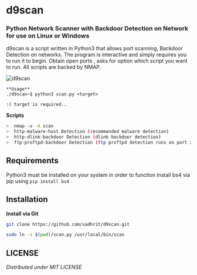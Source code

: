 # d9scan
###  Python Network Scanner with Backdoor Detection on Network for use on Linux or Windows

d9scan is a script written in Python3 that allows  port scanning, Backdoor Detection on networks.  The program is interactive and simply requires you to run it to begin.  Obtain open ports , asks for option which script you want to run. All scripts are backed by NMAP.


<p align="" >
<img src="https://twitter.com/xadhrit/status/1395822555580141570/photo/1" alt="d9scan" />
</p>

```
**Usage**
./d9scan~$ python3 scan.py <target>

:( target is required..

```



**Scripts**

```bash
>  nmap -v -A scan
>  http-malware-host Detection (recommanded malware detection) 
>  http-dlink-backdoor Detection (dlink backdoor detection)
>  ftp-proftpd-backdoor Detection (ftp proftpd detection runs on port 21)

```

## Requirements
Python3 must be installed on your system in order to function
Install bs4 via pip using `pip install bs4`

## Installation

**Install via Git**

```bash
git clone https://github.com/xadhrit/d9scan.git 
```

```bash
sudo ln -s $(pwd)/scan.py /usr/local/bin/scan
```

## LICENSE
*Distributed under MIT LICENSE*

